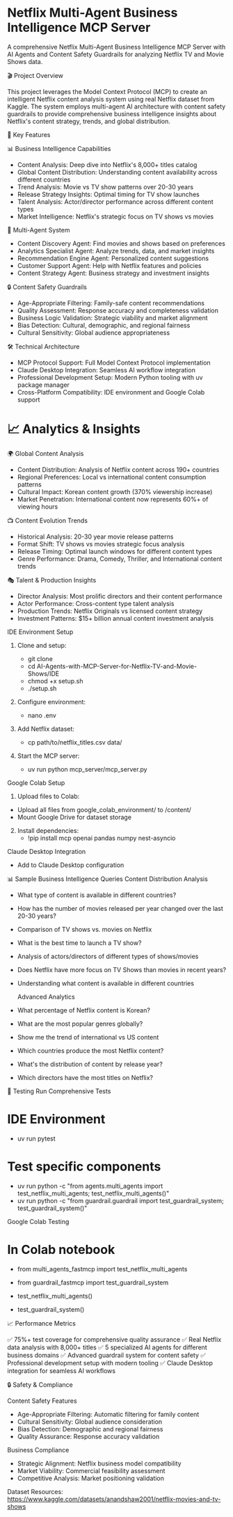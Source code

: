 # Netflix Multi-Agent Business Intelligence MCP Server

A comprehensive Netflix Multi-Agent Business Intelligence MCP Server with AI Agents and Content Safety Guardrails for analyzing Netflix TV and Movie Shows data.

🎬 Project Overview

This project leverages the Model Context Protocol (MCP) to create an intelligent Netflix content analysis system using real Netflix dataset from Kaggle. The system employs multi-agent AI architecture with content safety guardrails to provide comprehensive business intelligence insights about Netflix's content strategy, trends, and global distribution.

🚀 Key Features

📊 Business Intelligence Capabilities

- Content Analysis: Deep dive into Netflix's 8,000+ titles catalog
- Global Content Distribution: Understanding content availability across different countries
- Trend Analysis: Movie vs TV show patterns over 20-30 years
- Release Strategy Insights: Optimal timing for TV show launches
- Talent Analysis: Actor/director performance across different content types
- Market Intelligence: Netflix's strategic focus on TV shows vs movies

🤖 Multi-Agent System

- Content Discovery Agent: Find movies and shows based on preferences
- Analytics Specialist Agent: Analyze trends, data, and market insights
- Recommendation Engine Agent: Personalized content suggestions
- Customer Support Agent: Help with Netflix features and policies
- Content Strategy Agent: Business strategy and investment insights

🔒 Content Safety Guardrails

- Age-Appropriate Filtering: Family-safe content recommendations
- Quality Assessment: Response accuracy and completeness validation
- Business Logic Validation: Strategic viability and market alignment
- Bias Detection: Cultural, demographic, and regional fairness
- Cultural Sensitivity: Global audience appropriateness

🛠️ Technical Architecture

- MCP Protocol Support: Full Model Context Protocol implementation
- Claude Desktop Integration: Seamless AI workflow integration
- Professional Development Setup: Modern Python tooling with uv package manager
- Cross-Platform Compatibility: IDE environment and Google Colab support

# 📈 Analytics & Insights
🌍 Global Content Analysis

- Content Distribution: Analysis of Netflix content across 190+ countries
- Regional Preferences: Local vs international content consumption patterns
- Cultural Impact: Korean content growth (370% viewership increase)
- Market Penetration: International content now represents 60%+ of viewing hours

📺 Content Evolution Trends

- Historical Analysis: 20-30 year movie release patterns
- Format Shift: TV shows vs movies strategic focus analysis
- Release Timing: Optimal launch windows for different content types
- Genre Performance: Drama, Comedy, Thriller, and International content trends

🎭 Talent & Production Insights

- Director Analysis: Most prolific directors and their content performance
- Actor Performance: Cross-content type talent analysis
- Production Trends: Netflix Originals vs licensed content strategy
- Investment Patterns: $15+ billion annual content investment analysis

IDE Environment Setup

1. Clone and setup:   
   - git clone <your-repo-url>
   - cd AI-Agents-with-MCP-Server-for-Netflix-TV-and-Movie-Shows/IDE
   - chmod +x setup.sh
   - ./setup.sh

2. Configure environment:
   - nano .env

3. Add Netflix dataset:
   - cp path/to/netflix_titles.csv data/
   
4. Start the MCP server:
   - uv run python mcp_server/mcp_server.py

Google Colab Setup

1. Upload files to Colab:

- Upload all files from google_colab_environment/ to /content/
- Mount Google Drive for dataset storage

2. Install dependencies:
   - !pip install mcp openai pandas numpy nest-asyncio

Claude Desktop Integration

- Add to Claude Desktop configuration

📊 Sample Business Intelligence Queries
  Content Distribution Analysis
- What type of content is available in different countries?
- How has the number of movies released per year changed over the last 20-30 years?
- Comparison of TV shows vs. movies on Netflix
- What is the best time to launch a TV show?
- Analysis of actors/directors of different types of shows/movies
- Does Netflix have more focus on TV Shows than movies in recent years?
- Understanding what content is available in different countries

  Advanced Analytics
- What percentage of Netflix content is Korean?
- What are the most popular genres globally?
- Show me the trend of international vs US content
- Which countries produce the most Netflix content?
- What's the distribution of content by release year?
- Which directors have the most titles on Netflix?

🧪 Testing
Run Comprehensive Tests

# IDE Environment
- uv run pytest

# Test specific components
- uv run python -c "from agents.multi_agents import test_netflix_multi_agents; test_netflix_multi_agents()"
- uv run python -c "from guardrail.guardrail import test_guardrail_system; test_guardrail_system()"

Google Colab Testing

# In Colab notebook
- from multi_agents_fastmcp import test_netflix_multi_agents
- from guardrail_fastmcp import test_guardrail_system

- test_netflix_multi_agents()
- test_guardrail_system()

📈 Performance Metrics

✅ 75%+ test coverage for comprehensive quality assurance
✅ Real Netflix data analysis with 8,000+ titles
✅ 5 specialized AI agents for different business domains
✅ Advanced guardrail system for content safety
✅ Professional development setup with modern tooling
✅ Claude Desktop integration for seamless AI workflows

🔒 Safety & Compliance

Content Safety Features

- Age-Appropriate Filtering: Automatic filtering for family content
- Cultural Sensitivity: Global audience consideration
- Bias Detection: Demographic and regional fairness
- Quality Assurance: Response accuracy validation

Business Compliance

- Strategic Alignment: Netflix business model compatibility
- Market Viability: Commercial feasibility assessment
- Competitive Analysis: Market positioning validation

Dataset Resources: https://www.kaggle.com/datasets/anandshaw2001/netflix-movies-and-tv-shows


